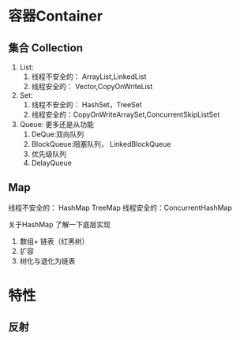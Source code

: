 # 容器Container

## 集合 Collection

1. List:
    1. 线程不安全的： ArrayList,LinkedList
    2. 线程安全的： Vector,CopyOnWriteList
2. Set:
   1. 线程不安全的： HashSet，TreeSet 
   2. 线程安全的：CopyOnWriteArraySet,ConcurrentSkipListSet
3. Queue: 更多还是从功能
   1. DeQue:双向队列
   2. BlockQueue:阻塞队列， LinkedBlockQueue
   3. 优先级队列
   4. DelayQueue
   
## Map 
  线程不安全的： HashMap TreeMap
  线程安全的：ConcurrentHashMap 

关于HashMap 了解一下底层实现
1. 数组+ 链表（红黑树） 
2. 扩容
3. 树化与退化为链表


# 特性

## 反射

## 


